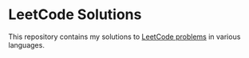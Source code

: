 # LeetCode Solutions

This repository contains my solutions to [LeetCode problems][1] in various languages.

[1]: https://leetcode.com/problemset/all/
